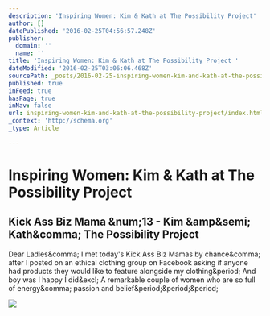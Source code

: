 ```yaml
---
description: 'Inspiring Women: Kim & Kath at The Possibility Project'
author: []
datePublished: '2016-02-25T04:56:57.248Z'
publisher:
  domain: ''
  name: ''
title: 'Inspiring Women: Kim & Kath at The Possibility Project '
dateModified: '2016-02-25T03:06:06.468Z'
sourcePath: _posts/2016-02-25-inspiring-women-kim-and-kath-at-the-possibility-project.md
published: true
inFeed: true
hasPage: true
inNav: false
url: inspiring-women-kim-and-kath-at-the-possibility-project/index.html
_context: 'http://schema.org'
_type: Article

---
```

# Inspiring Women: Kim & Kath at The Possibility Project 

<article style=""><h1>Kick Ass Biz Mama &amp;num;13 - Kim &amp;amp&amp;semi; Kath&amp;comma; The Possibility Project</h1><p>Dear Ladies&amp;comma; I met today's Kick Ass Biz Mamas by chance&amp;comma; after I posted on an ethical clothing group on Facebook asking if anyone had products they would like to feature alongside my clothing&amp;period; And boy was I happy I did&amp;excl; A remarkable couple of women who are so full of energy&amp;comma; passion and belief&amp;period;&amp;period;&amp;period;</p><img src="https://aylamaternity.files.wordpress.com/2016/02/ayla-maternity-blog-kick-ass-biz-mama-slumwear-108-profile-picture.jpg?w=702" /></article>